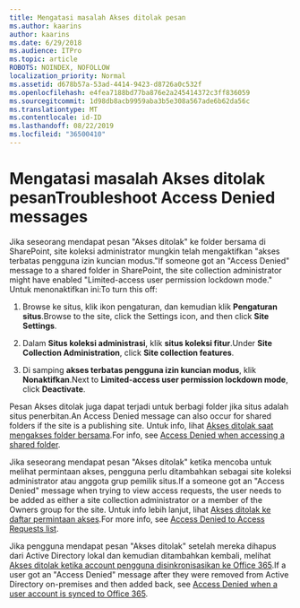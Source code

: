 ```yaml
---
title: Mengatasi masalah Akses ditolak pesan
ms.author: kaarins
author: kaarins
ms.date: 6/29/2018
ms.audience: ITPro
ms.topic: article
ROBOTS: NOINDEX, NOFOLLOW
localization_priority: Normal
ms.assetid: d678b57a-53ad-4414-9423-d8726a0c532f
ms.openlocfilehash: e4fea7188bd77ba876e2a245414372c3ff836059
ms.sourcegitcommit: 1d98db8acb9959aba3b5e308a567ade6b62da56c
ms.translationtype: MT
ms.contentlocale: id-ID
ms.lasthandoff: 08/22/2019
ms.locfileid: "36500410"
---
```

# <a name="troubleshoot-access-denied-messages"></a><span data-ttu-id="63884-102">Mengatasi masalah Akses ditolak pesan</span><span class="sxs-lookup"><span data-stu-id="63884-102">Troubleshoot Access Denied messages</span></span>

<span data-ttu-id="63884-103">Jika seseorang mendapat pesan "Akses ditolak" ke folder bersama di SharePoint, site koleksi administrator mungkin telah mengaktifkan "akses terbatas pengguna izin kuncian modus."</span><span class="sxs-lookup"><span data-stu-id="63884-103">If someone got an "Access Denied" message to a shared folder in SharePoint, the site collection administrator might have enabled "Limited-access user permission lockdown mode."</span></span> <span data-ttu-id="63884-104">Untuk menonaktifkan ini:</span><span class="sxs-lookup"><span data-stu-id="63884-104">To turn this off:</span></span> 
  
1. <span data-ttu-id="63884-105">Browse ke situs, klik ikon pengaturan, dan kemudian klik **Pengaturan situs**.</span><span class="sxs-lookup"><span data-stu-id="63884-105">Browse to the site, click the Settings icon, and then click **Site Settings**.</span></span>
    
2. <span data-ttu-id="63884-106">Dalam **Situs koleksi administrasi**, klik **situs koleksi fitur**.</span><span class="sxs-lookup"><span data-stu-id="63884-106">Under **Site Collection Administration**, click **Site collection features**.</span></span>
    
3. <span data-ttu-id="63884-107">Di samping **akses terbatas pengguna izin kuncian modus**, klik **Nonaktifkan**.</span><span class="sxs-lookup"><span data-stu-id="63884-107">Next to **Limited-access user permission lockdown mode**, click **Deactivate**.</span></span>
    
<span data-ttu-id="63884-108">Pesan Akses ditolak juga dapat terjadi untuk berbagi folder jika situs adalah situs penerbitan.</span><span class="sxs-lookup"><span data-stu-id="63884-108">An Access Denied message can also occur for shared folders if the site is a publishing site.</span></span> <span data-ttu-id="63884-109">Untuk info, lihat [Akses ditolak saat mengakses folder bersama](https://go.microsoft.com/fwlink/?linkid=2004317).</span><span class="sxs-lookup"><span data-stu-id="63884-109">For info, see [Access Denied when accessing a shared folder](https://go.microsoft.com/fwlink/?linkid=2004317).</span></span>
  
<span data-ttu-id="63884-110">Jika seseorang mendapat pesan "Akses ditolak" ketika mencoba untuk melihat permintaan akses, pengguna perlu ditambahkan sebagai site koleksi administrator atau anggota grup pemilik situs.</span><span class="sxs-lookup"><span data-stu-id="63884-110">If a someone got an "Access Denied" message when trying to view access requests, the user needs to be added as either a site collection administrator or a member of the Owners group for the site.</span></span> <span data-ttu-id="63884-111">Untuk info lebih lanjut, lihat [Akses ditolak ke daftar permintaan akses](https://go.microsoft.com/fwlink/?linkid=2004220).</span><span class="sxs-lookup"><span data-stu-id="63884-111">For more info, see [Access Denied to Access Requests list](https://go.microsoft.com/fwlink/?linkid=2004220).</span></span>
  
<span data-ttu-id="63884-112">Jika pengguna mendapat pesan "Akses ditolak" setelah mereka dihapus dari Active Directory lokal dan kemudian ditambahkan kembali, melihat [Akses ditolak ketika account pengguna disinkronisasikan ke Office 365](https://go.microsoft.com/fwlink/?linkid=2004318).</span><span class="sxs-lookup"><span data-stu-id="63884-112">If a user got an "Access Denied" message after they were removed from Active Directory on-premises and then added back, see [Access Denied when a user account is synced to Office 365](https://go.microsoft.com/fwlink/?linkid=2004318).</span></span>
  

